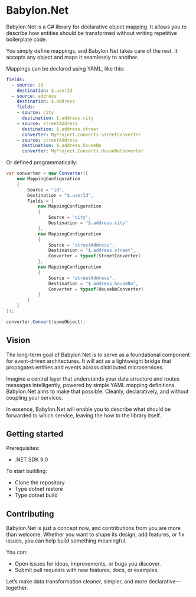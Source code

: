 # Babylon.Net

Babylon.Net is a C# library for declarative object mapping. It allows you to describe how entities should be transformed without writing repetitive boilerplate code.

You simply define mappings, and Babylon.Net takes care of the rest. It accepts any object and maps it seamlessly to another.

Mappings can be declared using YAML, like this:

```yaml
fields:
  - source: id
    destination: $.userId
  - source: address
    destination: $.address
    fields: 
    - source: city
      destination: $.address.city
    - source: streetAddress
      destination: $.address.street
      converter: MyProject.Converts.StreetConverter
    - source: streetAddress
      destination: $.address.houseNo
      converter: MyProject.Converts.HouseNoConverter
```

Or defined programmatically:
```c#
var converter = new Converter([
    new MappingConfiguration
    {
        Source = "id",
        Destination = "$.userId",
        Fields = [
            new MappingConfiguration
            {
                Source = "city",
                Destination = "$.address.city"
            },
            new MappingConfiguration
            {
                Source = "streetAddress",
                Destination = "$.address.street",
                Converter = typeof(StreetConverter)
            },
            new MappingConfiguration
            {
                Source = "streetAddress",
                Destination = "$.address.houseNo",
                Converter = typeof(HouseNoConverter)
            }
        ]
    }
]);

converter.Convert(someObject);
```

## Vision

The long-term goal of Babylon.Net is to serve as a foundational component for event-driven architectures.
It will act as a lightweight bridge that propagates entities and events across distributed microservices.

Imagine a central layer that understands your data structure and routes messages intelligently, powered by simple YAML mapping definitions. Babylon.Net aims to make that possible. Cleanly, declaratively, and without coupling your services.

In essence, Babylon.Net will enable you to describe what should be forwarded to which service, leaving the how to the library itself.


## Getting started

Prerequisites:
- .NET SDK 9.0

To start building:
- Clone the repository
- Type dotnet restore
- Type dotnet build

## Contributing

Babylon.Net is just a concept now, and contributions from you are more than welcome. Whether you want to shape its design, add features, or fix issues, you can help build something meaningful.

You can:

- Open issues for ideas, improvements, or bugs you discover.
- Submit pull requests with new features, docs, or examples.

Let’s make data transformation cleaner, simpler, and more declarative—together.